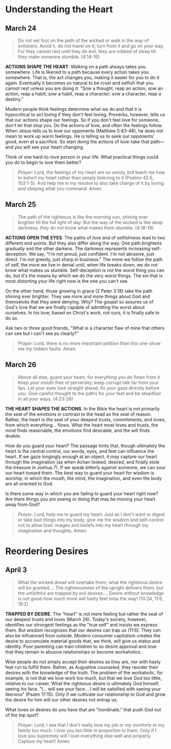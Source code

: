 # Understanding the Heart
## March 24

> Do not set foot on the path of the wicked or walk in the way of evildoers. Avoid it, do not travel on it; turn from it and go on your way. For they cannot rest until they do evil; they are robbed of sleep till they
make someone stumble. (4:14-16)

**ACTIONS SHAPE THE HEART**. Walking on a path always takes you somewhere. Life is likened to a path because every action takes you somewhere. That is, the act changes you, making it easier for
you to do it again. Eventually it becomes so natural to be cruel and selfish that you cannot rest unless you are doing it. "Sow a thought, reap an action; sow an action, reap a habit; sow a habit,
reap a character; sow a character, reap a destiny."

Modern people think feelings determine what we do and that it is hypocritical to act loving if they don't feel loving. Proverbs, however, tells us that our actions shape our feelings. So if you
don't feel love for someone, don't let that stop you. Do the actions of love, and often the feelings follow. When Jesus tells us to love our opponents (Matthew 5:43-48), he does not mean to work
up warm feelings. He is telling us to seek our opponents' good, even at a sacrifice. So start doing the actions of love-take that path—and you will see your heart changing.

Think of one hard-to-love person in your life. What practical things could you do to begin to love them better?

> _Prayer_: Lord, the feelings of my heart are so unruly, but teach me how to exhort my heart rather than simply listening to it (Psalms 42:5, 103:1-5). And help me in my resolve to also take
charge of it by loving and obeying what you command. Amen.

## March 25
> The path of the righteous is like the morning sun, shining ever brighter till the full light of day. But the way of the wicked is like deep darkness; they do not know what makes them stumble. (4:18-19)

**ACTIONS OPEN THE EYES**. The paths of love and of selfishness lead to two different end points. But they also differ along the way. One path brightens gradually and the other darkens. The
darkness represents increasing self-deception. We say, "I'm not proud, just confident. I'm not abrasive, just direct. I'm not greedy, just sharp in business." The more we follow the path of self,
the more we live in denial until, when life breaks down, we do not know what makes us stumble. Self-deception is not the worst thing you can do, but it's the means by which we do the very
worst things. The sin that is most distorting your life right now is the one you can't see.

On the other hand, those growing in grace (2 Peter 3:18) take the path shining ever brighter. They see more and more things about God and themselves that they were denying. Why? The
gospel so assures us of God's love that we are finally capable of admitting the worst about ourselves. In his love, based on Christ's work, not ours, it is finally safe to do so.

Ask two or three good friends, "What is a character flaw of mine that others can see but I can't see as clearly?"

> _Prayer_: Lord, there is no more important petition than this one-show me my hidden faults. Amen.

## March 26
> Above all else, guard your heart, for everything you do flows from it. Keep your mouth free of perversity; keep corrupt talk far from your lips. Let your eyes look straight ahead; fix your gaze directly before you.
Give careful thought to the paths for your feet and be steadfast in all your ways. (4:23-26)

**THE HEART SHAPES THE ACTIONS**. In the Bible the heart is not primarily the seat of the emotions in contrast to the head as the seat of reason. Rather, the heart is the seat of your deepest trusts,
commitments, and loves, from which everything... flows. What the heart most loves and trusts, the mind finds reasonable, the emotions find desirable, and the will finds doable.

How do you guard your heart? The passage hints that, though ultimately the heart is the central control, our words, eyes, and feet can influence the heart. If we gaze longingly enough at an
object, it may capture our heart through the imagination (as when Achan looked, desired, and finally stole the treasure in Joshua 7). If we speak bitterly against someone, we can sour our heart
toward them. The best way to guard your heart for wisdom is worship, in which the mouth, the mind, the imagination, and even the body are all oriented to God.

Is there some way in which you are failing to guard your heart right now? Are there things you are seeing or doing that may be moving your heart away from God?

> _Prayer_: Lord, help me to guard my heart. Just as I don't want to digest or take bad things into my body, give me the wisdom and self-control not to allow toxic images and beliefs into my heart
through my imagination and thoughts. Amen.

# Reordering Desires
## April 3
> What the wicked dread will overtake them; what the righteous desire will be granted.... The righteousness of the upright delivers them, but the unfaithful are trapped by evil desires.... Desire without
knowledge is not good-how much more will hasty feet miss the way! (10:24, 11:6, 19:2)

**TRAPPED BY DESIRE**. The "heart" is not mere feeling but rather the seat of our deepest trusts and loves (March 26). Today's society, however, identifies our strongest feelings as the "true self"
and insists we express them. But wisdom recognizes that our desires can trap us (11:6). They can also be influenced from outside. Modern consumer capitalism creates the desire to accumulate
material goods that, we think, will give us status and identity. Poor parenting can train children to so desire approval and love that they remain in abusive relationships or become workaholics.

Wise people do not simply accept their desires as they are, nor with hasty feet run to fulfill them. Rather, as Augustine counseled, they reorder their desires with the knowledge of the truth.
The problem of the workaholic, for example, is not that we love work too much, but that we love God too little, relative to our career. What the righteous desire is ultimately God himself, seeing
his face. "I... will see your face... I will be satisfied with seeing your likeness" (Psalm 17:15). Only if we cultivate our relationship to God and grow the desire for him will our other desires not
entrap us.

What loves or desires do you have that are "inordinate," that push God out of the top spot?

> _Prayer_: Lord, I see that I don't really love my job or my comforts or my family too much. I love you too little in proportion to them. Only if I love you supremely will I love everything else well
and properly. Capture my heart! Amen.
